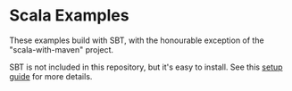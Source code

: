 # Scala Examples

These examples build with SBT, with the honourable exception of the "scala-with-maven" project. 

SBT is not included in this repository, but it's easy to install. See this [setup guide](https://www.scala-sbt.org/1.x/docs/Setup.html)
for more details.